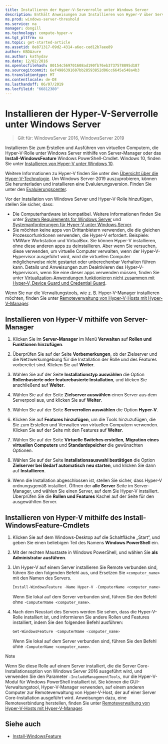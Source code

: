```yaml
---
title: Installieren der Hyper-V-Serverrolle unter Windows Server
description: Enthält Anweisungen zum Installieren von Hyper-V über Server-Manager oder Windows PowerShell
ms.prod: windows-server-threshold
ms.service: na
manager: dongill
ms.technology: compute-hyper-v
ms.tgt_pltfrm: na
ms.topic: get-started-article
ms.assetid: 8e871317-09d2-4314-a6ec-ced12b7aee89
author: KBDAzure
ms.author: kathydav
ms.date: 12/02/2016
ms.openlocfilehash: 80154c569701608ad190fb76eb3737578895d187
ms.sourcegitcommit: 6ef4986391607bb28593852d06cc6645e548a4b3
ms.translationtype: MT
ms.contentlocale: de-DE
ms.lasthandoff: 06/07/2019
ms.locfileid: "66812380"
---
```

# <a name="install-the-hyper-v-role-on-windows-server"></a>Installieren der Hyper-V-Serverrolle unter Windows Server

>Gilt für: WindowsServer 2016, WindowsServer 2019
  
Installieren Sie zum Erstellen und Ausführen von virtuellen Computern, die Hyper-V-Rolle unter Windows Server mithilfe von Server-Manager oder das **Install-WindowsFeature** Windows PowerShell-Cmdlet. Windows 10, finden Sie unter [Installieren von Hyper-V unter Windows 10](https://docs.microsoft.com/virtualization/hyper-v-on-windows/quick-start/enable-hyper-v).

Weitere Informationen zu Hyper-V finden Sie unter den [Übersicht über die Hyper-V-Technologie](../Hyper-V-Technology-Overview.md). Um Windows Server-2019 auszuprobieren, können Sie herunterladen und installieren eine Evaluierungsversion. Finden Sie unter den [Evaluierungscenter](https://www.microsoft.com/evalcenter/evaluate-windows-server-2019).

Vor der Installation von Windows Server und Hyper-V-Rolle hinzufügen, stellen Sie sicher, dass:
- Die Computerhardware ist kompatibel. Weitere Informationen finden Sie unter [System Requirements for Windows Server](../../../get-started/System-Requirements.md) und [Systemanforderungen für Hyper-V unter Windows Server](../System-requirements-for-Hyper-V-on-Windows.md).
- Sie möchten keine apps von Drittanbietern verwenden, die die gleichen Prozessorfunktionen verwenden, die Hyper-V erfordert. Beispiele: VMWare Workstation und VirtualBox. Sie können Hyper-V installieren, ohne diese anderen apps zu deinstallieren. Aber wenn Sie versuchen, diese verwenden, um virtuelle Computer verwalten, wenn der Hyper-V-Hypervisor ausgeführt wird, wird die virtuellen Computer möglicherweise nicht gestartet oder unberechenbar Verhalten führen kann. Details und Anweisungen zum Deaktivieren des Hyper-V-Hypervisors, wenn Sie eine dieser apps verwenden müssen, finden Sie unter [Virtualization-Anwendungen funktionieren nicht zusammen mit Hyper-V, Device Guard und Credential Guard](https://support.microsoft.com/help/3204980/virtualization-applications-do-not-work-together-with-hyper-v-device-g).

Wenn Sie nur die Verwaltungstools, wie z. B. Hyper-V-Manager installieren möchten, finden Sie unter [Remoteverwaltung von Hyper-V-Hosts mit Hyper-V-Manager](../Manage/Remotely-manage-Hyper-V-hosts.md).
  
## <a name="install-hyper-v-by-using-server-manager"></a>Installieren von Hyper-V mithilfe von Server-Manager  
  
1. Klicken Sie im **Server-Manager** im Menü **Verwalten** auf **Rollen und Funktionen hinzufügen**.  
  
2. Überprüfen Sie auf der Seite **Vorbemerkungen**, ob der Zielserver und die Netzwerkumgebung für die Installation der Rolle und des Features vorbereitet sind. Klicken Sie auf **Weiter**.  
  
3. Wählen Sie auf der Seite **Installationstyp auswählen** die Option **Rollenbasierte oder featurebasierte Installation**, und klicken Sie anschließend auf **Weiter**.  
  
4. Wählen Sie auf der Seite **Zielserver auswählen** einen Server aus dem Serverpool aus, und klicken Sie auf **Weiter**.  
  
5. Wählen Sie auf der Seite **Serverrollen auswählen** die Option **Hyper-V**.  
  
6. Klicken Sie auf **Features hinzufügen**, um die Tools hinzuzufügen, die Sie zum Erstellen und Verwalten von virtuellen Computern verwenden. Klicken Sie auf der Seite mit den Features auf **Weiter**.  
  
7. Wählen Sie auf der Seite **Virtuelle Switches erstellen**, **Migration eines virtuellen Computers** und **Standardspeicher** die gewünschten Optionen.  
  
8. Wählen Sie auf der Seite **Installationsauswahl bestätigen** die Option **Zielserver bei Bedarf automatisch neu starten**, und klicken Sie dann auf **Installieren**.  
  
9. Wenn die Installation abgeschlossen ist, stellen Sie sicher, dass Hyper-V ordnungsgemäß installiert. Öffnen der **alle Server** Seite im Server-Manager, und wählen Sie einen Server, auf dem Sie Hyper-V installiert. Überprüfen Sie die **Rollen und Features** Kachel auf der Seite für den ausgewählten Server.  
  
## <a name="install-hyper-v-by-using-the-install-windowsfeature-cmdlet"></a>Installieren von Hyper-V mithilfe des Install-WindowsFeature-Cmdlets  
  
1. Klicken Sie auf dem Windows-Desktop auf die Schaltfläche „Start“, und geben Sie einen beliebigen Teil des Namens **Windows PowerShell** ein.  
  
2. Mit der rechten Maustaste in Windows PowerShell, und wählen Sie **als Administrator ausführen**.  
  
3. Um Hyper-V auf einem Server installieren Sie Remote verbunden sind, führen Sie den folgenden Befehl aus, und Ersetzen Sie `<computer_name>` mit den Namen des Servers.  
  
    ```powershell
    Install-WindowsFeature -Name Hyper-V -ComputerName <computer_name> -IncludeManagementTools -Restart  
    ```  
  
    Wenn Sie lokal auf dem Server verbunden sind, führen Sie den Befehl ohne `-ComputerName <computer_name>`.  
  
4. Nach dem Neustart des Servers werden Sie sehen, dass die Hyper-V-Rolle installiert ist, und informieren Sie andere Rollen und Features installiert, indem Sie den folgenden Befehl ausführen:  
  
    ```powershell
    Get-WindowsFeature -ComputerName <computer_name>  
    ```  
  
    Wenn Sie lokal auf dem Server verbunden sind, führen Sie den Befehl ohne `-ComputerName <computer_name>`.  
  
> [!NOTE]  
> Wenn Sie diese Rolle auf einem Server installiert, die die Server Core-Installationsoption von Windows Server 2016 ausgeführt wird, und verwenden Sie den Parameter `-IncludeManagementTools`, nur die Hyper-V-Modul für Windows PowerShell installiert ist. Sie können die GUI-Verwaltungstool, Hyper-V-Manager verwenden, auf einem anderen Computer zur Remoteverwaltung von Hyper-V-Host, der auf einer Server Core-Installation ausgeführt wird. Anweisungen dazu, eine Remoteverbindung herstellen, finden Sie unter [Remoteverwaltung von Hyper-V-Hosts mit Hyper-V-Manager](../Manage/Remotely-manage-Hyper-V-hosts.md).  
  
## <a name="see-also"></a>Siehe auch  
  
- [Install-WindowsFeature](https://docs.microsoft.com/powershell/module/Microsoft.Windows.ServerManager.Migration/Install-WindowsFeature)  
